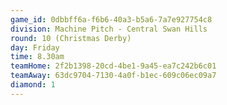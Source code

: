 ```yaml
---
game_id: 0dbbff6a-f6b6-40a3-b5a6-7a7e927754c8
division: Machine Pitch - Central Swan Hills
round: 10 (Christmas Derby)
day: Friday
time: 8.30am
teamHome: 2f2b1398-20cd-4be1-9a45-ea7c242b6c01
teamAway: 63dc9704-7130-4a0f-b1ec-609c06ec09a7
diamond: 1
---
```

